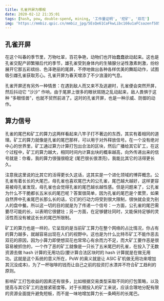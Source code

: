 ```yaml
---
title: 孔雀开屏为哪般
date: 2020-02-12 21:35:01
tags: [hash, pow, double-spend, mining, '工作量证明', '挖矿', '双花']
img: 'https://mmbiz.qpic.cn/mmbiz_jpg/5EsQe61CaFkwLibc166u1aFCsazenfSO5EZ5IMMvbu20EFdgiake6nbPnjc1icWwmK6IiafrGpic3GVds4bTeGbkoug/640?wx_fmt=jpeg&tp=webp&wxfrom=5&wx_lazy=1&wx_co=1'
---
```


## 孔雀开屏

在这个叫春的季节里，万物吐翠，百花争艳，动物们也开始蠢蠢欲动起来。这也是孔雀交配产卵繁殖后代的季节，雄孔雀受到身体内的生殖腺分泌性激素刺激，纷纷展开它那五彩缤纷、色泽艳丽的尾屏，不停地做出各种各样优美的舞蹈动作，试图吸引雌孔雀获取芳心。孔雀开屏为春天增添了不少浪漫的气息。

孔雀开屏还有另外一种情景：在遇到敌人而又来不及逃避时，孔雀便会突然开屏，然后抖动它 “沙沙” 作响，由于尾屏上很多的眼状斑随之乱动起来，敌人畏惧于这种 “多眼怪兽”，也就不贸然前进了。这时的孔雀开屏，也是一种示威、防御的动作。

## 算力信号

孔雀的尾巴和矿工的算力这两样看起来八竿子打不著边的东西，其实有着相同的道理。矿工的算力就像是孔雀的尾巴那样，可以用于对外释放信号。在一个没有绝对中心的世界里，矿工通过算力计算打包出合法的区块，然后广播给其它矿工，在这个过程中，矿工的算力越大，相同时间内计算出块的概率越高，向外传递出来的信号就是：你看，我的算力很强很稳定 (尾巴很长很漂亮)，我能比其它的活得更长久。

注意我这里说的比其它的活得更长久这话，这其实是一个进化领域的博弈概念。公孔雀有着长长的大尾巴，母孔雀也喜欢尾巴大的公孔雀，尾巴越大越好，这样更容易被母孔雀发现，母孔雀也会觉得孔雀的尾巴越长越性感。但是问题来了，公孔雀为什么不干脆都长五米长的尾巴呢？答案很简单，因为孔雀的尾巴是个累赘，如果自然界中孔雀尾巴长那么长的话，它们的行动力将受到很大限制，很快就会变为别人的盘中餐。所以这一切的目的就是为了传递一个信号：一方面，公孔雀的尾巴需要尽可能的长，以表明它很健壮；另一方面，在足够健壮同时，又能保持足够的灵活性而没有被这长长的尾巴所限制。

矿工的算力也是一样的，它呈现的是当前矿工算力在整个网络的占比情况，你占有的算力越多，就越容易出现在人们的视野中。这也是为什么比特币矿工不能作恶去双花的原因，因为小算力即使想双花也常常心有余而力不足，而大矿工要作恶是很容易被抓住的，一个作了恶的矿工就像是一只长了五米尾巴的孔雀，在投入了无数资源去做 hash 计算的无用功后(要计算合法区块时的 hash 计算就是在做无用功。这就是这个系统的意义所在，PoW 的奥义就是让 ASIC 矿机做无用功来增加其沉没成本)，为了一杯咖啡的钱而让自己之前的投资打水漂并不符合矿工趋利的原则。

影响矿工打包收益的因素还有很多，比如根据交易类型采取不同的打包策略，以及提高与其它矿工的连接紧密度等。对于长期投入的矿工来说，应该合理地分配有限的资源全面提升避免短板，而不是一味地增加算力长一条畸形的长尾巴。
